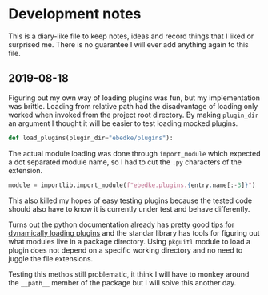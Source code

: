 # Development notes

This is a diary-like file to keep notes, ideas and record things that I liked
or surprised me. There is no guarantee I will ever add anything again to this
file.

## 2019-08-18

Figuring out my own way of loading plugins was fun, but my implementation was
brittle. Loading from relative path had the disadvantage of loading only worked
when invoked from the project root directory. By making `plugin_dir` an
argument I thought it will be easier to test loading mocked plugins.

```python
def load_plugins(plugin_dir="ebedke/plugins"):
```

The actual module loading was done through `import_module` which expected a dot
separated module name, so I had to cut the `.py` characters of the extension.

```python
module = importlib.import_module(f"ebedke.plugins.{entry.name[:-3]}")
```

This also killed my hopes of easy testing plugins because the tested code
should also have to know it is currently under test and behave differently.

Turns out the python documentation already has pretty good [tips for
dynamically loading
plugins](https://packaging.python.org/guides/creating-and-discovering-plugins/)
and the standar library has tools for figuring out what modules live in a
package directory. Using `pkguitl` module to load a plugin does not depend on a
specific working directory and no need to juggle the file extensions.


Testing this methos still problematic, it think I will have to monkey around
the `__path__` member of the package but I will solve this another day.

